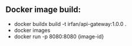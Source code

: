 ## Docker image build:
- docker buildx build -t irfan/api-gateway:1.0.0 .
- docker images
- docker run -p 8080:8080 {image-id}